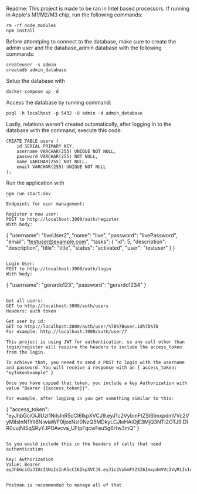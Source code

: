 Readme:
This project is made to be ran in Intel based processors. If running in Apple's M1/M2/M3 chip, run the following commands:
```
rm -rf node_modules
npm install
```

Before attemtping to connect to the database, make sure to create the admin user and the database_admin database with the following commands:
```
createuser -s admin
createdb admin_database
```


Setup the database with 
```
docker-compose up -d
```

Access the database by running command:
```
psql -h localhost -p 5432 -U admin -d admin_database
```


Lastly, relations weren't created automatically, after logging in to the database with the command, execute this code:
```
CREATE TABLE users (
    id SERIAL PRIMARY KEY,
    username VARCHAR(255) UNIQUE NOT NULL,
    password VARCHAR(255) NOT NULL,
    name VARCHAR(255) NOT NULL,
    email VARCHAR(255) UNIQUE NOT NULL
);
```

Run the application with 
```
npm run start:dev
``
Endpoints for user management:

Register a new user:
POST to http://localhost:3000/auth/register
With body:
```
{
  "username": "liveUser2",
  "name": "live",
  "password": "livePassword",
  "email": "testuser@example.com",
  "tasks": {
    "id": 5,
    "description": "description",
    "title": "title",
    "status": "activated",
    "user": "testuser"
  }
}
```

Login User:
POST to http://localhost:3000/auth/login
With body:
```
{
      "username": "gerardo123",
      "password": "gerardo1234"
}
```

Get all users:
GET to http://localhost:3000/auth/users
Headers: auth token

Get user by id:
GET to http://localhost:3000/auth/user/%7B%7Buser.id%7D%7D
For example: http://localhost:3000/auth/user/7

This project is using JWT for authentication, so any call other than login/register will require the headers to include the access_token from the login.

To achieve that, you neeed to send a POST to login with the username and password. You will receive a response with an { access_token: "eyTokenExample" }

Once you have copied that token, you include a key Authorization with value "Bearer {{access_token}}".

For example, after logging in you get something similar to this:
```
{
    "access_token": "eyJhbGciOiJIUzI1NiIsInR5cCI6IkpXVCJ9.eyJ1c2VybmFtZSI6ImxpdmVVc2VyMiIsInN1YiI6NiwiaWF0IjoxNzI0NzQ5MDkyLCJleHAiOjE3MjQ3NTI2OTJ9.DIR0uujNISqSRyYJPOAvcva_UFIpFqcwFeu5g6Hw3mQ"
}
```

So you would include this in the headers of calls that need authentication

Key: Authorization
Value: Bearer eyJhbGciOiJIUzI1NiIsInR5cCI6IkpXVCJ9.eyJ1c2VybmFtZSI6ImxpdmVVc2VyMiIsInN1YiI6NiwiaWF0IjoxNzI0NzQ5MDkyLCJleHAiOjE3MjQ3NTI2OTJ9.DIR0uujNISqSRyYJPOAvcva_UFIpFqcwFeu5g6Hw3mQ


Postman is recommended to manage all of that 
